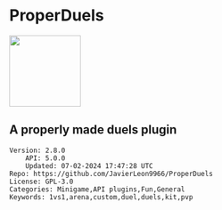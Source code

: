 # ProperDuels
<img src="https://raw.githubusercontent.com/JavierLeon9966/ProperDuels/ffed6fbe1369e7470338c7c0abe2612bbc640a5f/icon.png" width="128" height="128" />

## A properly made duels plugin
```properties
Version: 2.8.0
    API: 5.0.0
    Updated: 07-02-2024 17:47:28 UTC
Repo: https://github.com/JavierLeon9966/ProperDuels
License: GPL-3.0
Categories: Minigame,API plugins,Fun,General
Keywords: 1vs1,arena,custom,duel,duels,kit,pvp
```